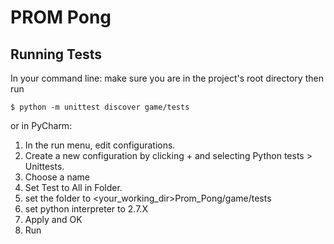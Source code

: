 # PROM Pong
## Running Tests
In your command line: make sure you are in the project's root directory then run
```
$ python -m unittest discover game/tests
```
or in PyCharm:
1. In the run menu, edit configurations.
2. Create a new configuration by clicking + and selecting Python tests > Unittests.
3. Choose a name
4. Set Test to All in Folder.
5. set the folder to <your_working_dir>Prom_Pong/game/tests
6. set python interpreter to 2.7.X
7. Apply and OK
8. Run
